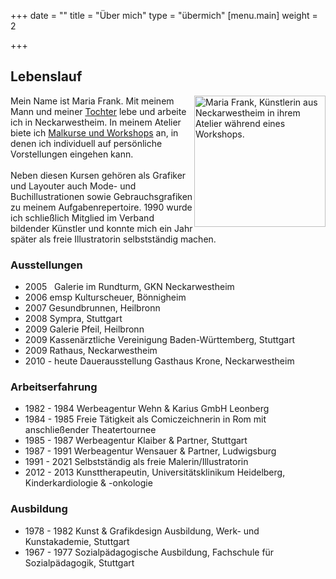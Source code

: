 +++
date = ""
title = "Über mich"
type = "übermich"
[menu.main]
weight = 2

+++
## Lebenslauf
<p>
<img src="/images/about.jpg" alt="Maria Frank, Künstlerin aus Neckarwestheim in ihrem Atelier während eines Workshops." style="float:right;width:auto;height:210px;">


Mein Name ist Maria Frank. Mit meinem Mann und meiner <a href="https://www.facebook.com/ArtCommissionsSabrinaFrank/?hc_ref=ARR9arXFIz3T4Er-GgksNx6qDZwJypIJJEXeZtxddSoqpGK_FbNH8HO1ToS0nVWu1iU&fref=nf" title="Weiterleitung zu der externen Facebook-Seite für Auftragsarbeiten (Bleistiftzeichnungen) von Sabrina Frank">Tochter</a> lebe und arbeite ich in Neckarwestheim. In meinem Atelier biete ich <a href="https://www.lesarts-mariafrank.de/service/workshops/" title="Weiterleitung zu den Angeboten &ldquo;Malkurse und Workshops&rdquo; dieser Website">Malkurse und Workshops</a> an, in denen ich individuell auf persönliche Vorstellungen eingehen kann.
<br>
<br>
Neben diesen Kursen gehören als Grafiker und Layouter auch Mode- und Buchillustrationen sowie Gebrauchsgrafiken zu meinem Aufgabenrepertoire. 1990 wurde ich schließlich Mitglied im Verband bildender Künstler und konnte mich ein Jahr später als freie Illustratorin selbstständig machen.
</p>

### Ausstellungen

* 2005 &nbsp; Galerie im Rundturm, GKN Neckarwestheim
* 2006 emsp   Kulturscheuer, Bönnigheim
* 2007 Gesundbrunnen, Heilbronn
* 2008 Sympra, Stuttgart
* 2009 Galerie Pfeil, Heilbronn
* 2009 Kassenärztliche Vereinigung Baden-Württemberg, Stuttgart
* 2009 Rathaus, Neckarwestheim
* 2010 - heute Dauerausstellung Gasthaus Krone, Neckarwestheim

### Arbeitserfahrung

* 1982 - 1984 Werbeagentur Wehn & Karius GmbH Leonberg
* 1984 - 1985 Freie Tätigkeit als Comiczeichnerin in Rom mit anschließender Theatertournee
* 1985 - 1987 Werbeagentur Klaiber & Partner, Stuttgart
* 1987 - 1991 Werbeagentur Wensauer & Partner, Ludwigsburg
* 1991 - 2021 Selbstständig als freie Malerin/Illustratorin
* 2012 - 2013 Kunsttherapeutin, Universitätsklinikum Heidelberg, Kinderkardiologie & -onkologie

### Ausbildung

* 1978 - 1982 Kunst & Grafikdesign Ausbildung, Werk- und Kunstakademie, Stuttgart
* 1967 - 1977 Sozialpädagogische Ausbildung, Fachschule für Sozialpädagogik, Stuttgart
